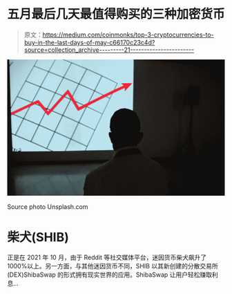 # 五月最后几天最值得购买的三种加密货币

> 原文：<https://medium.com/coinmonks/top-3-cryptocurrencies-to-buy-in-the-last-days-of-may-c66170c23c4d?source=collection_archive---------21----------------------->

![](img/94f8e4ba4134bbab01d4390de6d7de6b.png)

Source photo Unsplash.com

# 柴犬(SHIB)

正是在 2021 年 10 月，由于 Reddit 等社交媒体平台，迷因货币柴犬飙升了 1000%以上。另一方面，与其他迷因货币不同，SHIB 以其新创建的分散交易所(DEX)ShibaSwap 的形式拥有现实世界的应用。ShibaSwap 让用户轻松赚取利息…